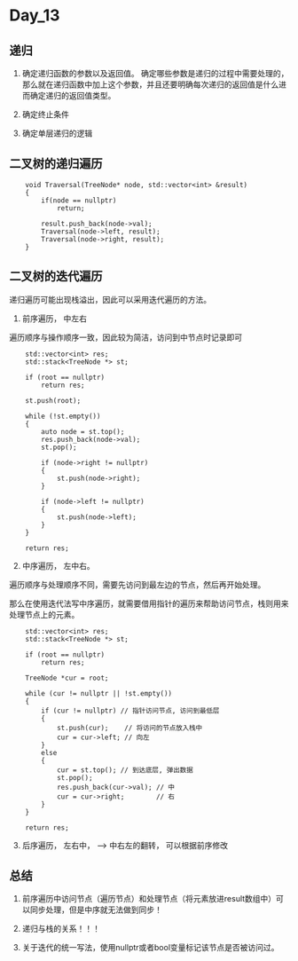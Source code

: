 # Day_13

## 递归

1. 确定递归函数的参数以及返回值。 确定哪些参数是递归的过程中需要处理的，那么就在递归函数中加上这个参数，并且还要明确每次递归的返回值是什么进而确定递归的返回值类型。

2. 确定终止条件

3. 确定单层递归的逻辑

## 二叉树的递归遍历

```
    void Traversal(TreeNode* node, std::vector<int> &result)
    {
        if(node == nullptr)
            return;
        
        result.push_back(node->val);
        Traversal(node->left, result);
        Traversal(node->right, result);
    }
```

## 二叉树的迭代遍历

递归遍历可能出现栈溢出，因此可以采用迭代遍历的方法。

1. 前序遍历， 中左右

遍历顺序与操作顺序一致，因此较为简洁，访问到中节点时记录即可

```
    std::vector<int> res;
    std::stack<TreeNode *> st;

    if (root == nullptr)
        return res;

    st.push(root);

    while (!st.empty())
    {
        auto node = st.top();
        res.push_back(node->val);
        st.pop();

        if (node->right != nullptr)
        {
            st.push(node->right);
        }

        if (node->left != nullptr)
        {
            st.push(node->left);
        }
    }

    return res;
```

2. 中序遍历， 左中右。

遍历顺序与处理顺序不同，需要先访问到最左边的节点，然后再开始处理。 

那么在使用迭代法写中序遍历，就需要借用指针的遍历来帮助访问节点，栈则用来处理节点上的元素。

```
    std::vector<int> res;
    std::stack<TreeNode *> st;

    if (root == nullptr)
        return res;

    TreeNode *cur = root;

    while (cur != nullptr || !st.empty())
    {
        if (cur != nullptr) // 指针访问节点, 访问到最低层
        {
            st.push(cur);    // 将访问的节点放入栈中
            cur = cur->left; // 向左
        }
        else
        {
            cur = st.top(); // 到达底层, 弹出数据
            st.pop();
            res.push_back(cur->val); // 中
            cur = cur->right;        // 右
        }
    }

    return res;
```

3. 后序遍历， 左右中， --> 中右左的翻转， 可以根据前序修改



## 总结

1. 前序遍历中访问节点（遍历节点）和处理节点（将元素放进result数组中）可以同步处理，但是中序就无法做到同步！

2. 递归与栈的关系！！！

3. 关于迭代的统一写法，使用nullptr或者bool变量标记该节点是否被访问过。
